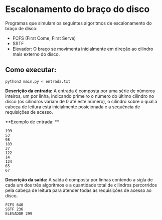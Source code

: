 # Escalonamento do braço do disco

Programas que simulam os seguintes algoritmos de escalonamento do braço de disco:

- FCFS (First Come, First Serve)
- SSTF
- Elevador: O braço se movimenta inicialmente em direção ao cilindro mais
externo do disco.

## Como executar:

```shell
python3 main.py < entrada.txt
```

**Descrição da entrada:** A entrada é composta por uma série de números inteiros, um
por linha, indicando primeiro o número do último cilindro no disco (os cilindros variam
de 0 até este número), o cilindro sobre o qual a cabeça de leitura está inicialmente
posicionada e a sequência de requisições de acesso.

**Exemplo de entrada: **
```
199
53
98
183
37
122
14
124
65
67
```
**Descrição da saída:** A saída é composta por linhas contendo a sigla de cada um dos
três algoritmos e a quantidade total de cilindros percorridos pela cabeça de leitura para
atender todas as requisições de acesso ao disco.

```
FCFS 640
SSTF 236
ELEVADOR 299
```
